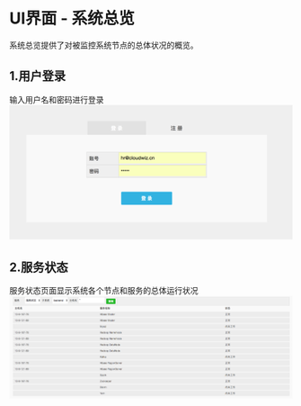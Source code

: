 # **UI界面 - 系统总览**

系统总览提供了对被监控系统节点的总体状况的概览。

## 1.用户登录

输入用户名和密码进行登录![](/part4/images/p4_1.png)

## 2.**服务状态**

服务状态页面显示系统各个节点和服务的总体运行状况![](/part4/images/p4_2.png)



